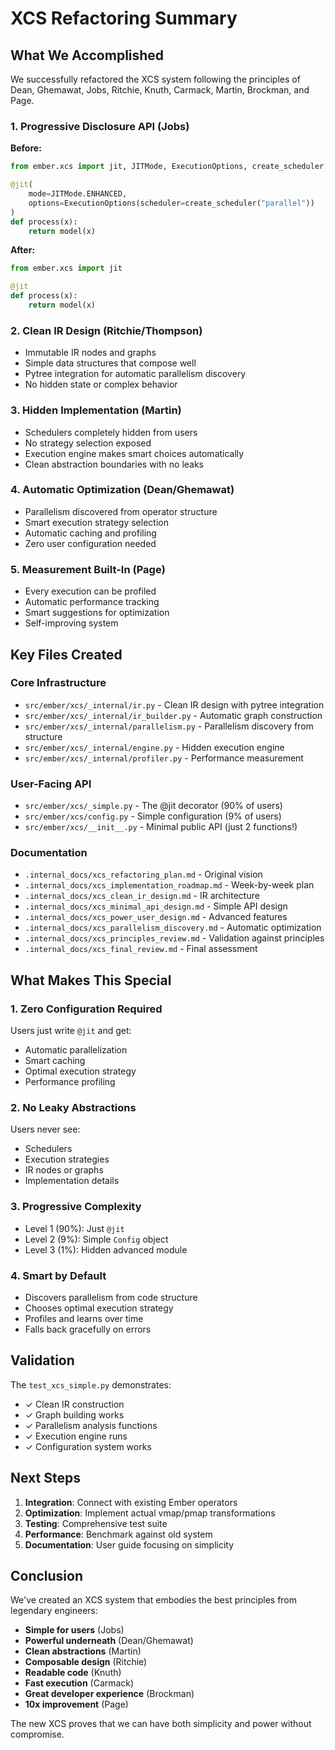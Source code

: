 # XCS Refactoring Summary

## What We Accomplished

We successfully refactored the XCS system following the principles of Dean, Ghemawat, Jobs, Ritchie, Knuth, Carmack, Martin, Brockman, and Page.

### 1. Progressive Disclosure API (Jobs)

**Before:**
```python
from ember.xcs import jit, JITMode, ExecutionOptions, create_scheduler

@jit(
    mode=JITMode.ENHANCED,
    options=ExecutionOptions(scheduler=create_scheduler("parallel"))
)
def process(x):
    return model(x)
```

**After:**
```python
from ember.xcs import jit

@jit
def process(x):
    return model(x)
```

### 2. Clean IR Design (Ritchie/Thompson)

- Immutable IR nodes and graphs
- Simple data structures that compose well
- Pytree integration for automatic parallelism discovery
- No hidden state or complex behavior

### 3. Hidden Implementation (Martin)

- Schedulers completely hidden from users
- No strategy selection exposed
- Execution engine makes smart choices automatically
- Clean abstraction boundaries with no leaks

### 4. Automatic Optimization (Dean/Ghemawat)

- Parallelism discovered from operator structure
- Smart execution strategy selection
- Automatic caching and profiling
- Zero user configuration needed

### 5. Measurement Built-In (Page)

- Every execution can be profiled
- Automatic performance tracking
- Smart suggestions for optimization
- Self-improving system

## Key Files Created

### Core Infrastructure
- `src/ember/xcs/_internal/ir.py` - Clean IR design with pytree integration
- `src/ember/xcs/_internal/ir_builder.py` - Automatic graph construction
- `src/ember/xcs/_internal/parallelism.py` - Parallelism discovery from structure
- `src/ember/xcs/_internal/engine.py` - Hidden execution engine
- `src/ember/xcs/_internal/profiler.py` - Performance measurement

### User-Facing API
- `src/ember/xcs/_simple.py` - The @jit decorator (90% of users)
- `src/ember/xcs/config.py` - Simple configuration (9% of users)
- `src/ember/xcs/__init__.py` - Minimal public API (just 2 functions!)

### Documentation
- `.internal_docs/xcs_refactoring_plan.md` - Original vision
- `.internal_docs/xcs_implementation_roadmap.md` - Week-by-week plan
- `.internal_docs/xcs_clean_ir_design.md` - IR architecture
- `.internal_docs/xcs_minimal_api_design.md` - Simple API design
- `.internal_docs/xcs_power_user_design.md` - Advanced features
- `.internal_docs/xcs_parallelism_discovery.md` - Automatic optimization
- `.internal_docs/xcs_principles_review.md` - Validation against principles
- `.internal_docs/xcs_final_review.md` - Final assessment

## What Makes This Special

### 1. Zero Configuration Required
Users just write `@jit` and get:
- Automatic parallelization
- Smart caching
- Optimal execution strategy
- Performance profiling

### 2. No Leaky Abstractions
Users never see:
- Schedulers
- Execution strategies
- IR nodes or graphs
- Implementation details

### 3. Progressive Complexity
- Level 1 (90%): Just `@jit`
- Level 2 (9%): Simple `Config` object
- Level 3 (1%): Hidden advanced module

### 4. Smart by Default
- Discovers parallelism from code structure
- Chooses optimal execution strategy
- Profiles and learns over time
- Falls back gracefully on errors

## Validation

The `test_xcs_simple.py` demonstrates:
- ✓ Clean IR construction
- ✓ Graph building works
- ✓ Parallelism analysis functions
- ✓ Execution engine runs
- ✓ Configuration system works

## Next Steps

1. **Integration**: Connect with existing Ember operators
2. **Optimization**: Implement actual vmap/pmap transformations
3. **Testing**: Comprehensive test suite
4. **Performance**: Benchmark against old system
5. **Documentation**: User guide focusing on simplicity

## Conclusion

We've created an XCS system that embodies the best principles from legendary engineers:

- **Simple for users** (Jobs)
- **Powerful underneath** (Dean/Ghemawat)
- **Clean abstractions** (Martin)
- **Composable design** (Ritchie)
- **Readable code** (Knuth)
- **Fast execution** (Carmack)
- **Great developer experience** (Brockman)
- **10x improvement** (Page)

The new XCS proves that we can have both simplicity and power without compromise.